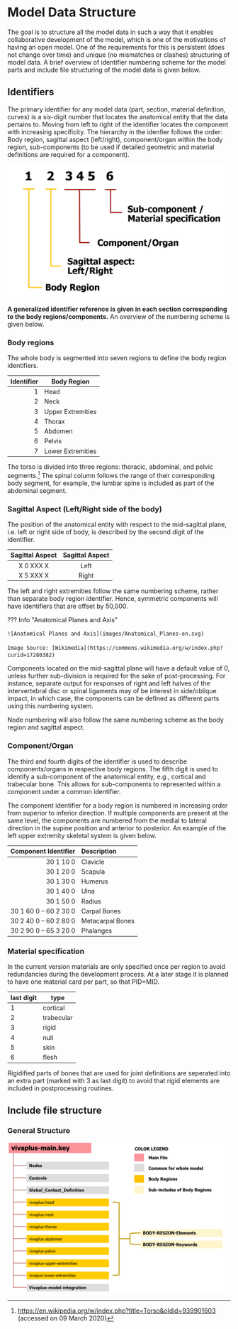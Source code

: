 # Model Data Structure

The goal is to structure all the model data in such a way that it enables
collaborative development of the model, which is one of the motivations of having
an open model.
One of the requirements for this is persistent (does not change over time) and
unique (no mismatches or clashes) structuring of model data.
A brief overview of identifier numbering scheme for the model parts and include
file structuring of the model data is given below.

## Identifiers

The primary identifier for any model data (part, section, material definition,
  curves) is a six-digit number that locates the anatomical entity that the
  data pertains to. Moving from left to right of the identifier locates the component with increasing specificity. The hierarchy in the idenfier follows the order: Body region, sagittal aspect (left/right), component/organ within the body region, sub-components (to be used if detailed geometric and material definitions are required for a component).

![Model Data Identifiers](images/data-identifier.png)

**A generalized identifier reference is given in each section corresponding
to the body regions/components.** An overview of the numbering scheme is given below.

<!-- !!! Tip "Identifiers: Just look 'em up!"
    > "Never memorize something that you can look up"

    > [Albert Einstein](https://quoteinvestigator.com/2012/04/02/know-where-to-find/) -->

### Body regions

The whole body is segmented into seven regions to define the body region identifiers.

| **Identifier** | **Body Region**   |
| --------------:| ----------------- |
|              1 | Head              |
|              2 | Neck              |
|              3 | Upper Extremities |
|              4 | Thorax            |
|              5 | Abdomen           |
|              6 | Pelvis            |
|              7 | Lower Extremities |

The torso is divided into three regions: thoracic, abdominal, and pelvic segments.[^1] The spinal column follows the range of their corresponding body segment, for example, the lumbar spine is included as part of the abdominal segment.

[^1]: https://en.wikipedia.org/w/index.php?title=Torso&oldid=939901603 (accessed on 09 March 2020)

### Sagittal Aspect (Left/Right side of the body)

The position of the anatomical entity with respect to the mid-sagittal plane, i.e. left or right side of body, is described by the second digit of the identifier.

**Sagittal Aspect**|**Sagittal Aspect**
:-----:|:-----:
X 0 XXX X |Left
X 5 XXX X |Right

The left and right extremities follow the same numbering scheme, rather than separate body region identifier. Hence, symmetric components will have identifiers that are offset by 50,000.

??? Info "Anatomical Planes and Axis"

    ![Anatomical Planes and Axis](images/Anatomical_Planes-en.svg)

    Image Source: [Wikimedia](https://commons.wikimedia.org/w/index.php?curid=17280382)

Components located on the mid-sagittal plane will have a default value of 0, unless further sub-division is required for the sake of post-processing. For instance, separate output for responses of right and left halves of the intervertebral disc or spinal ligaments may of be interest in side/oblique impact, in which case, the components can be defined as different parts using this numbering system.

Node numbering will also follow the same numbering scheme as the body region and sagittal aspect.

### Component/Organ

The third and fourth digits of the identifier is used to describe components/organs in respective body regions. The fifth digit is used to identify a sub-component of the anatomical entity, e.g., cortical and trabecular bone. This allows for sub-components to represented within a component under a common identifier.

The component identifier for a body region is numbered in increasing order from superior to inferior direction. If multiple components are present at the same level, the components are numbered from the medial to lateral direction in the supine position and anterior to posterior.
An example of the left upper extremity skeletal system is given below.

**Component Identifier**|**Description**
-----:|:-----
30 1 10 0 | Clavicle
30 1 20 0 | Scapula
30 1 30 0|Humerus
30 1 40 0|Ulna
30 1 50 0|Radius
30 1 60 0 – 60 2 30 0|Carpal Bones
30 2 40 0 – 60 2 80 0|Metacarpal Bones
30 2 90 0 – 65 3 20 0|Phalanges

### Material specification
In the current version materials are only specified once per region to avoid redundancies during the development process. At a later stage it is planned to have one material card per part, so that PID=MID.

| last digit | type       |
| ---------- | ---------- |
| 1          | cortical   |
| 2          | trabecular |
| 3          | rigid      |
| 4          | null       |
| 5          | skin       |
| 6          | flesh      |

Rigidified parts of bones that are used for joint definitions are seperated into an extra part (marked with 3 as last digit) to avoid that rigid elements are included in postprocessing routines.

## Include file structure

### General Structure

![Include File Structure](images/include-file-structure.png)

<!-- ### Include File Tree

```
vivaplus-50F/M
├── vivaplus-controls.key
├── vivaplus-global-contact.key
├── vivaplus-joints.key
├── vivaplus-Neck-Muscles.key
└── vivaplus_50F_nodes.key
``` -->
